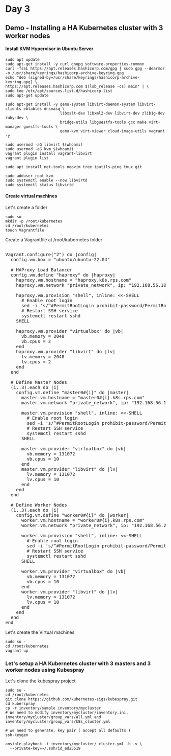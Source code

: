 # Day 3

## Demo - Installing a HA Kubernetes cluster with 3 worker nodes

#### Install KVM Hypervisor in Ubuntu Server
```
sudo apt update
sudo apt-get install -y curl gnupg software-properties-common
curl -fsSL https://apt.releases.hashicorp.com/gpg | sudo gpg --dearmor -o /usr/share/keyrings/hashicorp-archive-keyring.gpg
echo "deb [signed-by=/usr/share/keyrings/hashicorp-archive-keyring.gpg] \
https://apt.releases.hashicorp.com $(lsb_release -cs) main" | \
sudo tee /etc/apt/sources.list.d/hashicorp.list
sudo apt-get update

sudo apt-get install -y qemu-system libvirt-daemon-system libvirt-clients ebtables dnsmasq \
                        libxslt-dev libxml2-dev libvirt-dev zlib1g-dev ruby-dev \
                        bridge-utils libguestfs-tools gcc make virt-manager guestfs-tools \
                        qemu-kvm virt-viewer cloud-image-utils vagrant -y

sudo usermod -aG libvirt $(whoami)
sudo usermod -aG kvm $(whoami)     
vagrant plugin install vagrant-libvirt
vagrant plugin list

sudo apt install net-tools neovim tree iputils-ping tmux git

sudo adduser root kvm
sudo systemctl enable --now libvirtd
sudo systemctl status libvirtd
```

#### Create virtual machines

Let's create a folder
```
sudo su -
mkdir -p /root/kubernetes
cd /root/kubernetes
touch Vagrantfile
```

Create a Vagrantfile at /root/kubernetes folder
<pre>

Vagrant.configure("2") do |config|
  config.vm.box = "ubuntu/ubuntu-22.04"

  # HAProxy Load Balancer
  config.vm.define "haproxy" do |haproxy|
    haproxy.vm.hostname = "haproxy.k8s.rps.com"
    haproxy.vm.network "private_network", ip: "192.168.56.10"
  
    haproxy.vm.provision "shell", inline: <<-SHELL
      # Enable root login
      sed -i 's/^#PermitRootLogin prohibit-password/PermitRootLogin yes/' /etc/ssh/sshd_config
      # Restart SSH service
      systemctl restart sshd
    SHELL
      
    haproxy.vm.provider "virtualbox" do |vb|
      vb.memory = 2048
      vb.cpus = 2
    end
    haproxy.vm.provider "libvirt" do |lv|
      lv.memory = 2048
      lv.cpus = 2
    end
  end

  # Define Master Nodes
  (1..3).each do |i|
    config.vm.define "master0#{i}" do |master|
      master.vm.hostname = "master0#{i}.k8s.rps.com"
      master.vm.network "private_network", ip: "192.168.56.1#{i}"
      
      master.vm.provision "shell", inline: <<-SHELL
        # Enable root login
        sed -i 's/^#PermitRootLogin prohibit-password/PermitRootLogin yes/' /etc/ssh/sshd_config
        # Restart SSH service
        systemctl restart sshd
      SHELL

      master.vm.provider "virtualbox" do |vb|
        vb.memory = 131072
        vb.cpus = 10
      end
      master.vm.provider "libvirt" do |lv|
        lv.memory = 131072
        lv.cpus = 10
      end
    end
  end

  # Define Worker Nodes
  (1..3).each do |i|
    config.vm.define "worker0#{i}" do |worker|
      worker.vm.hostname = "worker0#{i}.k8s.rps.com"
      worker.vm.network "private_network", ip: "192.168.56.2#{i}"

      worker.vm.provision "shell", inline: <<-SHELL
        # Enable root login
        sed -i 's/^#PermitRootLogin prohibit-password/PermitRootLogin yes/' /etc/ssh/sshd_config
        # Restart SSH service
        systemctl restart sshd
      SHELL
        
      worker.vm.provider "virtualbox" do |vb|
        vb.memory = 131072
        vb.cpus = 10
      end
      worker.vm.provider "libvirt" do |lv|
        lv.memory = 131072
        lv.cpus = 10
      end
    end
  end
end  
</pre>


Let's create the Virtual machines
```
sudo su -
cd /root/kubernetes
vagrant up
```

### Let's setup a HA Kubernetes cluster with 3 masters and 3 worker nodes using Kubespray

Let's clone the kubespray project
```
sudo su -
cd /root/kubernetes
git clone https://github.com/kubernetes-sigs/kubespray.git
cd kuberspray
cp -r inventory/sample inventory/mycluster
# We need to modify inventory/mycluster/inventory.ini, inventory/mycluster/group_vars/all.yml and inventory/mycluster/group_vars/k8s_cluster.yml

# we need to generate, key pair ( accept all defaults )
ssh-keygen

ansible-playbook -i inventory/mycluster/ cluster.yml -b -v \
  --private-key=~/.ssh/id_ed25519
```

